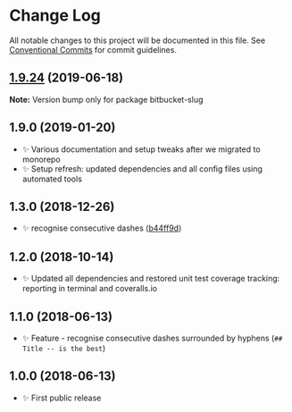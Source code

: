 # Change Log

All notable changes to this project will be documented in this file.
See [Conventional Commits](https://conventionalcommits.org) for commit guidelines.

## [1.9.24](https://gitlab.com/codsen/codsen/compare/bitbucket-slug@1.9.23...bitbucket-slug@1.9.24) (2019-06-18)

**Note:** Version bump only for package bitbucket-slug





## 1.9.0 (2019-01-20)

- ✨ Various documentation and setup tweaks after we migrated to monorepo
- ✨ Setup refresh: updated dependencies and all config files using automated tools

## 1.3.0 (2018-12-26)

- ✨ recognise consecutive dashes ([b44ff9d](https://gitlab.com/codsen/codsen/tree/master/packages/bitbucket-slug/commits/b44ff9d))

## 1.2.0 (2018-10-14)

- ✨ Updated all dependencies and restored unit test coverage tracking: reporting in terminal and coveralls.io

## 1.1.0 (2018-06-13)

- ✨ Feature - recognise consecutive dashes surrounded by hyphens (`## Title -- is the best`)

## 1.0.0 (2018-06-13)

- ✨ First public release
